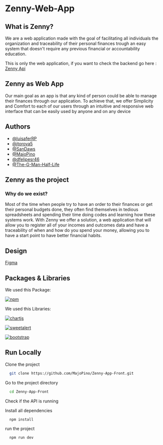 
# Zenny-Web-App

## What is Zenny?
We are a web application made with the goal of facilitating all individuals the organization and traceability of their personal finances trough an easy system that doesn't require any previous financial or accountability education.

This is only the web application, if you want to check the backend go here : [Zenny Api](https://github.com/SanDaws/Zenny-Api/)

## Zenny as Web App

Our main goal as an app is that any kind of person could be able to manage their finances through our application. To achieve that, we offer Simplicity and Comfort to each of our users through an intuitive and responsive web interface that can be easily used by anyone and on any device



## Authors

- [@luisaferRP](https://www.github.com/luisaferRP)
- [@jtorova5](https://www.github.com/jtorova5)
- [@SanDaws](https://www.github.com/sanDaws)
- [@MajoPino](https://www.github.com/MajoPino)
- [@dfelipesr46](https://www.github.com/dfelipesr46)
- [@The-G-Man-Half-Life](https://www.github.com/The-G-Man-Half-Life)
## Zenny as the project
### Why do we exist?
Most of the time when people try to have an order to their finances or get their personal  budgets done, they often find themselves in tedious spreadsheets and spending their time doing codes and learning how these systems work. With Zenny we offer a solution, a web application that will allow you to register all of your incomes and outcomes data and have a traceability of when and how do you spend your money, allowing you to have a start point to have better financial habits.

## Design
[Figma](https://www.figma.com/design/4Zc7zPhRBB6RVfavvQIwyM/Zenny-App?node-id=0-1&t=OU6WdSt1phzAZJoe-1)

## Packages & Libraries

We used this Package:

[![npm](https://img.shields.io/npm/v/npm.svg?logo=nodedotjs)](https://www.npmjs.com/)

We used this Libraries:

[![chartjs](https://img.shields.io/badge/ChartJS-red)](https://www.chartjs.org/)

[![sweetalert](https://img.shields.io/badge/SweetAlert-red)](https://sweetalert2.github.io/)

[![bootstrap](https://img.shields.io/badge/Bootstrap-red)](https://getbootstrap.com/)


## Run Locally

Clone the project

```bash
  git clone https://github.com/MajoPino/Zenny-App-Front.git
```

Go to the project directory

```bash
  cd Zenny-App-Front
```

Check if the API is running

Install all dependencies
```bash
  npm install
```

run the project

```bash
  npm run dev
```

